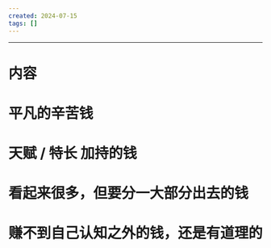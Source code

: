 ```yaml
---
created: 2024-07-15
tags: []
---
```

---
# 内容


# 平凡的辛苦钱

# 天赋 / 特长 加持的钱

# 看起来很多，但要分一大部分出去的钱

# 赚不到自己认知之外的钱，还是有道理的